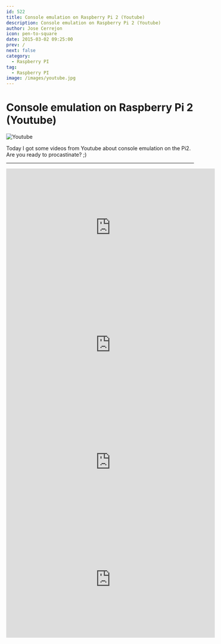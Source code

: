 ```yaml
---
id: 522
title: Console emulation on Raspberry Pi 2 (Youtube)
description: Console emulation on Raspberry Pi 2 (Youtube)
author: Jose Cerrejon
icon: pen-to-square
date: 2015-03-02 09:25:00
prev: /
next: false
category:
  - Raspberry PI
tag:
  - Raspberry PI
image: /images/youtube.jpg
---
```


# Console emulation on Raspberry Pi 2 (Youtube)

![Youtube](/images/youtube.jpg)

Today I got some videos from Youtube about console emulation on the Pi2. Are you ready to procastinate? ;)

- - -
<iframe width="560" height="315" src="https://www.youtube.com/embed/MyeCQS7ITnU?rel=0" frameborder="0" allowfullscreen></iframe>

<iframe width="560" height="315" src="https://www.youtube.com/embed/Sx-MLyjVFjw?rel=0" frameborder="0" allowfullscreen></iframe>

<iframe width="560" height="315" src="https://www.youtube.com/embed/vX5D0JLZfpc?rel=0" frameborder="0" allowfullscreen></iframe>

<iframe width="560" height="315" src="https://www.youtube.com/embed/N3V6ndNzt40?rel=0" frameborder="0" allowfullscreen></iframe>